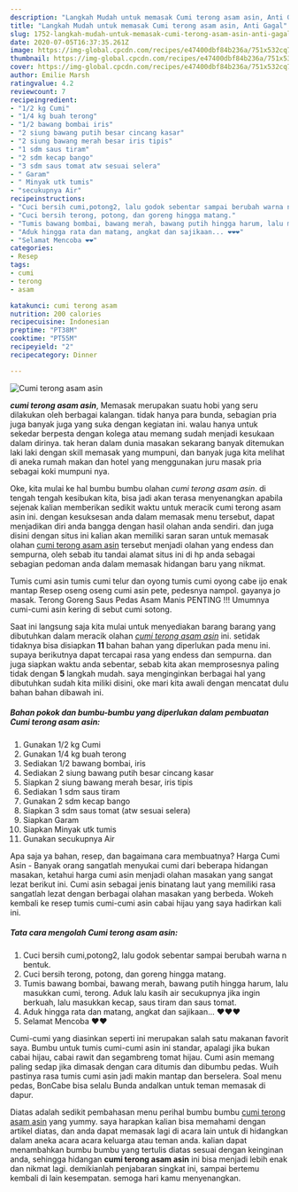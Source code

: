 ```yaml
---
description: "Langkah Mudah untuk memasak Cumi terong asam asin, Anti Gagal"
title: "Langkah Mudah untuk memasak Cumi terong asam asin, Anti Gagal"
slug: 1752-langkah-mudah-untuk-memasak-cumi-terong-asam-asin-anti-gagal
date: 2020-07-05T16:37:35.261Z
image: https://img-global.cpcdn.com/recipes/e47400dbf84b236a/751x532cq70/cumi-terong-asam-asin-foto-resep-utama.jpg
thumbnail: https://img-global.cpcdn.com/recipes/e47400dbf84b236a/751x532cq70/cumi-terong-asam-asin-foto-resep-utama.jpg
cover: https://img-global.cpcdn.com/recipes/e47400dbf84b236a/751x532cq70/cumi-terong-asam-asin-foto-resep-utama.jpg
author: Emilie Marsh
ratingvalue: 4.2
reviewcount: 7
recipeingredient:
- "1/2 kg Cumi"
- "1/4 kg buah terong"
- "1/2 bawang bombai iris"
- "2 siung bawang putih besar cincang kasar"
- "2 siung bawang merah besar iris tipis"
- "1 sdm saus tiram"
- "2 sdm kecap bango"
- "3 sdm saus tomat atw sesuai selera"
- " Garam"
- " Minyak utk tumis"
- "secukupnya Air"
recipeinstructions:
- "Cuci bersih cumi,potong2, lalu godok sebentar sampai berubah warna n bentuk."
- "Cuci bersih terong, potong, dan goreng hingga matang."
- "Tumis bawang bombai, bawang merah, bawang putih hingga harum, lalu masukkan cumi, terong. Aduk lalu kasih air secukupnya jika ingin berkuah, lalu masukkan kecap, saus tiram dan saus tomat."
- "Aduk hingga rata dan matang, angkat dan sajikaan... ❤️❤️❤️"
- "Selamat Mencoba ❤️❤️"
categories:
- Resep
tags:
- cumi
- terong
- asam

katakunci: cumi terong asam 
nutrition: 200 calories
recipecuisine: Indonesian
preptime: "PT38M"
cooktime: "PT55M"
recipeyield: "2"
recipecategory: Dinner

---
```



![Cumi terong asam asin](https://img-global.cpcdn.com/recipes/e47400dbf84b236a/751x532cq70/cumi-terong-asam-asin-foto-resep-utama.jpg)

<b><i>cumi terong asam asin</i></b>, Memasak merupakan suatu hobi yang seru dilakukan oleh berbagai kalangan. tidak hanya para bunda, sebagian pria juga banyak juga yang suka dengan kegiatan ini. walau hanya untuk sekedar berpesta dengan kolega atau memang sudah menjadi kesukaan dalam dirinya. tak heran dalam dunia masakan sekarang banyak ditemukan laki laki dengan skill memasak yang mumpuni, dan banyak juga kita melihat di aneka rumah makan dan hotel yang menggunakan juru masak pria sebagai koki mumpuni nya.

Oke, kita mulai ke hal bumbu bumbu olahan <i>cumi terong asam asin</i>. di tengah tengah kesibukan kita, bisa jadi akan terasa menyenangkan apabila sejenak kalian memberikan sedikit waktu untuk meracik cumi terong asam asin ini. dengan kesuksesan anda dalam memasak menu tersebut, dapat menjadikan diri anda bangga dengan hasil olahan anda sendiri. dan juga disini dengan situs ini kalian akan memiliki saran saran untuk memasak olahan <u>cumi terong asam asin</u> tersebut menjadi olahan yang endess dan sempurna, oleh sebab itu tandai alamat situs ini di hp anda sebagai sebagian pedoman anda dalam memasak hidangan baru yang nikmat.

Tumis cumi asin tumis cumi telur dan oyong tumis cumi oyong cabe ijo enak mantap Resep oseng oseng cumi asin pete, pedesnya nampol. gayanya jo masak. Terong Goreng Saus Pedas Asam Manis PENTING !!! Umumnya cumi-cumi asin kering di sebut cumi sotong.


Saat ini langsung saja kita mulai untuk menyediakan barang barang yang dibutuhkan dalam meracik olahan <u><i>cumi terong asam asin</i></u> ini. setidak tidaknya bisa disiapkan <b>11</b> bahan bahan yang diperlukan pada menu ini. supaya berikutnya dapat tercapai rasa yang endess dan sempurna. dan juga siapkan waktu anda sebentar, sebab kita akan memprosesnya paling tidak dengan <b>5</b> langkah mudah. saya menginginkan berbagai hal yang dibutuhkan sudah kita miliki disini, oke mari kita awali dengan mencatat dulu bahan bahan dibawah ini.

<!--inarticleads1-->

##### Bahan pokok dan bumbu-bumbu yang diperlukan dalam pembuatan Cumi terong asam asin:

1. Gunakan 1/2 kg Cumi
1. Gunakan 1/4 kg buah terong
1. Sediakan 1/2 bawang bombai, iris
1. Sediakan 2 siung bawang putih besar cincang kasar
1. Siapkan 2 siung bawang merah besar, iris tipis
1. Sediakan 1 sdm saus tiram
1. Gunakan 2 sdm kecap bango
1. Siapkan 3 sdm saus tomat (atw sesuai selera)
1. Siapkan  Garam
1. Siapkan  Minyak utk tumis
1. Gunakan secukupnya Air


Apa saja ya bahan, resep, dan bagaimana cara membuatnya? Harga Cumi Asin - Banyak orang sangatlah menyukai cumi dari beberapa hidangan masakan, ketahui harga cumi asin menjadi olahan masakan yang sangat lezat berikut ini. Cumi asin sebagai jenis binatang laut yang memiliki rasa sangatlah lezat dengan berbagai olahan masakan yang berbeda. Wokeh kembali ke resep tumis cumi-cumi asin cabai hijau yang saya hadirkan kali ini. 

<!--inarticleads2-->

##### Tata cara mengolah Cumi terong asam asin:

1. Cuci bersih cumi,potong2, lalu godok sebentar sampai berubah warna n bentuk.
1. Cuci bersih terong, potong, dan goreng hingga matang.
1. Tumis bawang bombai, bawang merah, bawang putih hingga harum, lalu masukkan cumi, terong. Aduk lalu kasih air secukupnya jika ingin berkuah, lalu masukkan kecap, saus tiram dan saus tomat.
1. Aduk hingga rata dan matang, angkat dan sajikaan... ❤️❤️❤️
1. Selamat Mencoba ❤️❤️


Cumi-cumi yang diasinkan seperti ini merupakan salah satu makanan favorit saya. Bumbu untuk tumis cumi-cumi asin ini standar, apalagi jika bukan cabai hijau, cabai rawit dan segambreng tomat hijau. Cumi asin memang paling sedap jika dimasak dengan cara ditumis dan dibumbu pedas. Wuih pastinya rasa tumis cumi asin jadi makin mantap dan berselera. Soal menu pedas, BonCabe bisa selalu Bunda andalkan untuk teman memasak di dapur. 

Diatas adalah sedikit pembahasan menu perihal bumbu bumbu <u>cumi terong asam asin</u> yang yummy. saya harapkan kalian bisa memahami dengan artikel diatas, dan anda dapat memasak lagi di acara lain untuk di hidangkan dalam aneka acara acara keluarga atau teman anda. kalian dapat menambahkan bumbu bumbu yang tertulis diatas sesuai dengan keinginan anda, sehingga hidangan <b>cumi terong asam asin</b> ini bisa menjadi lebih enak dan nikmat lagi. demikianlah penjabaran singkat ini, sampai bertemu kembali di lain kesempatan. semoga hari kamu menyenangkan.
